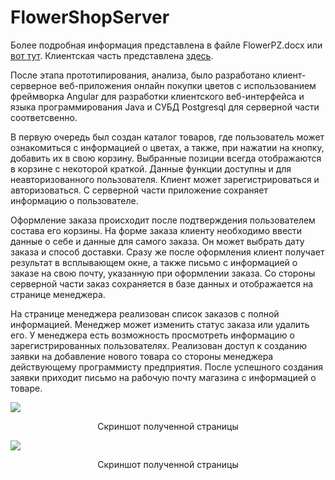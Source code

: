 # FlowerShopServer
Более подробная информация представлена в файле FlowerPZ.docx или [вот тут](https://drive.google.com/file/d/1qSG8Xxs32uh251ATYr9qg69tuSkSNNtJ/view).
Клиентская часть представлена [здесь](https://github.com/fancierik/FlowerShopClient).

После этапа прототипирования, анализа, было разработано клиент-серверное веб-приложения онлайн покупки цветов с использованием фреймворка Angular для разработки клиентского веб-интерфейса и языка программирования Java и СУБД Postgresql для серверной части соответсвенно.

В первую очередь был создан каталог товаров, где пользователь может ознакомиться с информацией о цветах, а также, при нажатии на кнопку, добавить их в свою корзину. Выбранные позиции всегда отображаются в корзине с некоторой краткой. Данные функции доступны и для неавторизованного пользователя. Клиент может зарегистрироваться и авторизоваться. С серверной части приложение сохраняет информацию о пользователе.

Оформление заказа происходит после подтверждения пользователем состава его корзины. На форме заказа клиенту необходимо ввести данные о себе и данные для самого заказа. Он может выбрать дату заказа и способ доставки. Сразу же после оформления клиент получает результат в всплывающем окне, а также письмо с информацией о заказе на свою почту, указанную при оформлении заказа. Со стороны серверной части заказ сохраняется в базе данных и отображается на странице менеджера.


На странице менеджера реализован список заказов с полной информацией. Менеджер может изменить статус заказа или удалить его. У менеджера есть возможность просмотреть информацию о зарегистрированных пользователях. Реализован доступ к созданию заявки на добавление нового товара со стороны менеджера действующему программисту предприятия. После успешного создания заявки приходит письмо на рабочую почту магазина с информацией о товаре.

<img src="https://ie.wampi.ru/2023/08/11/MAGAZIN.jpg" />
<p align="center" > Скриншот полученной страницы</p>

<img src="https://im.wampi.ru/2023/08/11/MENEDZER.jpg" />
<p align="center" > Скриншот полученной страницы</p>
